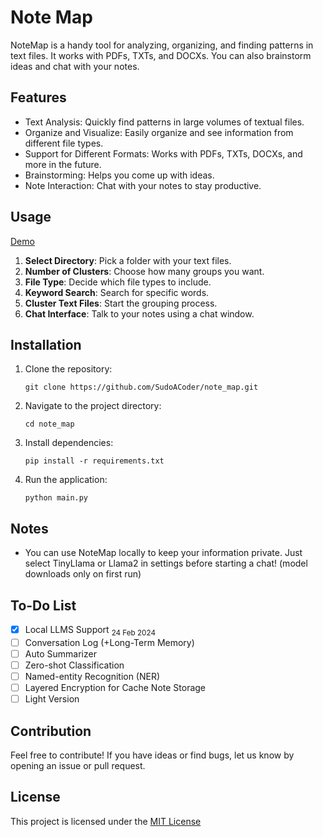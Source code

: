 # Note Map

NoteMap is a handy tool for analyzing, organizing, and finding patterns in text files. It works with PDFs, TXTs, and DOCXs. You can also brainstorm ideas and chat with your notes.

## Features

- Text Analysis: Quickly find patterns in large volumes of textual files.
- Organize and Visualize: Easily organize and see information from different file types.
- Support for Different Formats: Works with PDFs, TXTs, DOCXs, and more in the future.
- Brainstorming: Helps you come up with ideas.
- Note Interaction: Chat with your notes to stay productive.

## Usage

[Demo](https://github.com/SudoACoder/note_map/assets/58640233/8b961b4d-0845-49d3-94a0-82e9e8c835b9)

1. **Select Directory**: Pick a folder with your text files.
2. **Number of Clusters**: Choose how many groups you want.
3. **File Type**: Decide which file types to include.
4. **Keyword Search**: Search for specific words.
5. **Cluster Text Files**: Start the grouping process.
6. **Chat Interface**: Talk to your notes using a chat window.

## Installation
1. Clone the repository:
   ```
   git clone https://github.com/SudoACoder/note_map.git
   ```

2. Navigate to the project directory:
   ```
   cd note_map
   ```

3. Install dependencies:
   ```
   pip install -r requirements.txt
   ```

4. Run the application:
   ```
   python main.py
   ```
   
## Notes

- You can use NoteMap locally to keep your information private. Just select TinyLlama or Llama2 in settings before starting a chat! (model downloads only on first run)

## To-Do List

- [x] Local LLMS Support <sub>24 Feb 2024</sub>
- [ ] Conversation Log (+Long-Term Memory)
- [ ] Auto Summarizer
- [ ] Zero-shot Classification
- [ ] Named-entity Recognition (NER)
- [ ] Layered Encryption for Cache Note Storage
- [ ] Light Version

## Contribution

Feel free to contribute! If you have ideas or find bugs, let us know by opening an issue or pull request.

## License

This project is licensed under the [MIT License](https://opensource.org/licenses/MIT)
